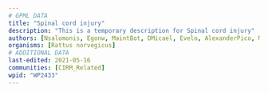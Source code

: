 ```yaml
---
# GPML DATA
title: "Spinal cord injury"
description: "This is a temporary description for Spinal cord injury"
authors: [Nsalomonis, Egonw, MaintBot, DMicael, Evelo, AlexanderPico, Mkutmon, Lindarieswijk, Eweitz]
organisms: [Rattus norvegicus]
# ADDITIONAL DATA
last-edited: 2021-05-16
communities: [CIRM_Related]
wpid: "WP2433"
---
```


